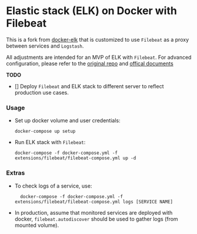 # Elastic stack (ELK) on Docker with Filebeat
This is a fork from [docker-elk](https://github.com/deviantony/docker-elk) that is customized to use `Filebeat` as a proxy between services and `Logstash`.

All adjustments are intended for an MVP of ELK with `Filebeat`. For advanced configuration, please refer to the [original repo](https://github.com/deviantony/docker-elk) and [offical documents](https://www.elastic.co/guide/index.html)

**TODO**
- [] Deploy `Filebeat` and ELK stack to different server to reflect production use cases. 

### Usage
- Set up docker volume and user credentials:
  ```
  docker-compose up setup
  ```
- Run ELK stack with `Filebeat`:
  ```
  docker-compose -f docker-compose.yml -f extensions/filebeat/filebeat-compose.yml up -d
  ```
### Extras
- To check logs of a service, use:
  ```
    docker-compose -f docker-compose.yml -f extensions/filebeat/filebeat-compose.yml logs [SERVICE NAME]
  ```
- In production, assume that monitored services are deployed with docker, `filebeat.autodiscover` should be used to gather logs (from mounted volume).